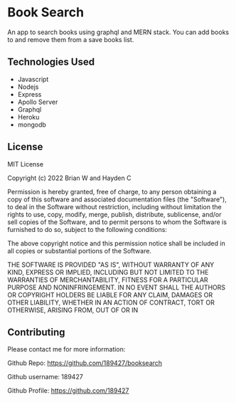 # Book Search

An app to search books using graphql and MERN stack. You can add books to and remove them from a save books list.

## Technologies Used

- Javascript
- Nodejs
- Express
- Apollo Server
- Graphql
- Heroku
- mongodb

## License

MIT License

Copyright (c) 2022 Brian W and Hayden C

Permission is hereby granted, free of charge, to any person obtaining a copy
of this software and associated documentation files (the "Software"), to deal
in the Software without restriction, including without limitation the rights
to use, copy, modify, merge, publish, distribute, sublicense, and/or sell
copies of the Software, and to permit persons to whom the Software is
furnished to do so, subject to the following conditions:

The above copyright notice and this permission notice shall be included in all
copies or substantial portions of the Software.

THE SOFTWARE IS PROVIDED "AS IS", WITHOUT WARRANTY OF ANY KIND, EXPRESS OR
IMPLIED, INCLUDING BUT NOT LIMITED TO THE WARRANTIES OF MERCHANTABILITY,
FITNESS FOR A PARTICULAR PURPOSE AND NONINFRINGEMENT. IN NO EVENT SHALL THE
AUTHORS OR COPYRIGHT HOLDERS BE LIABLE FOR ANY CLAIM, DAMAGES OR OTHER
LIABILITY, WHETHER IN AN ACTION OF CONTRACT, TORT OR OTHERWISE, ARISING FROM,
OUT OF OR IN

## Contributing

Please contact me for more information:

Github Repo: https://github.com/189427/booksearch

Github username: 189427

Github Profile: https://github.com/189427
